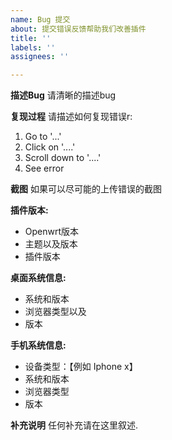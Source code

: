 ```yaml
---
name: Bug 提交
about: 提交错误反馈帮助我们改善插件
title: ''
labels: ''
assignees: ''

---
```


**描述Bug**
请清晰的描述bug

**复现过程**
请描述如何复现错误r:
1. Go to '...'
2. Click on '....'
3. Scroll down to '....'
4. See error

**截图**
如果可以尽可能的上传错误的截图

**插件版本:**
 - Openwrt版本
 - 主题以及版本
 - 插件版本

**桌面系统信息:**
 - 系统和版本
 - 浏览器类型以及
 - 版本

**手机系统信息:**
 - 设备类型：【例如 Iphone x】
 - 系统和版本
 - 浏览器类型
 - 版本

**补充说明**
任何补充请在这里叙述.
